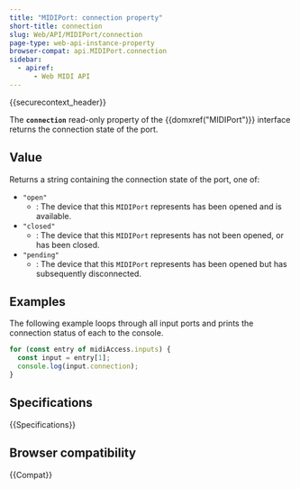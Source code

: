 ```yaml
---
title: "MIDIPort: connection property"
short-title: connection
slug: Web/API/MIDIPort/connection
page-type: web-api-instance-property
browser-compat: api.MIDIPort.connection
sidebar:
  - apiref:
      - Web MIDI API
---
```


{{securecontext_header}}

The **`connection`** read-only property of the {{domxref("MIDIPort")}} interface returns the connection state of the port.

## Value

Returns a string containing the connection state of the port, one of:

- `"open"`
  - : The device that this `MIDIPort` represents has been opened and is available.
- `"closed"`
  - : The device that this `MIDIPort` represents has not been opened, or has been closed.
- `"pending"`
  - : The device that this `MIDIPort` represents has been opened but has subsequently disconnected.

## Examples

The following example loops through all input ports and prints the connection status of each to the console.

```js
for (const entry of midiAccess.inputs) {
  const input = entry[1];
  console.log(input.connection);
}
```

## Specifications

{{Specifications}}

## Browser compatibility

{{Compat}}

